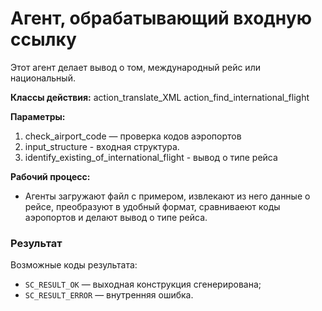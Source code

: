 # Агент, обрабатывающий входную ссылку
Этот агент делает вывод о том, международный рейс или национальный.

**Классы действия:**
action_translate_XML
action_find_international_flight


**Параметры:**
1. check_airport_code — проверка кодов аэропортов
2. input_structure - входная структура.
3. identify_existing_of_international_flight - вывод о типе рейса
   
**Рабочий процесс:**
- Агенты загружают файл с примером, извлекают из него данные о рейсе, преобразуют в удобный формат, сравниваеют коды аэропортов и делают вывод о типе рейса.
  
### Результат
Возможные коды результата:
* `SC_RESULT_OK` — выходная конструкция сгенерирована;
* `SC_RESULT_ERROR` — внутренняя ошибка.
